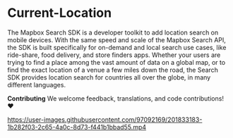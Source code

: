 # Current-Location
The Mapbox Search SDK is a developer toolkit to add location search on mobile devices. With the same speed and scale of the Mapbox Search API, the SDK is built specifically for on-demand and local search use cases, like ride-share, food delivery, and store finders apps. Whether your users are trying to find a place among the vast amount of data on a global map, or to find the exact location of a venue a few miles down the road, the Search SDK provides location search for countries all over the globe, in many different languages.

**Contributing**
We welcome feedback, translations, and code contributions!❤️



https://user-images.githubusercontent.com/97092169/201833183-1b282f03-2c65-4a0c-8d73-f441b1bbad55.mp4

